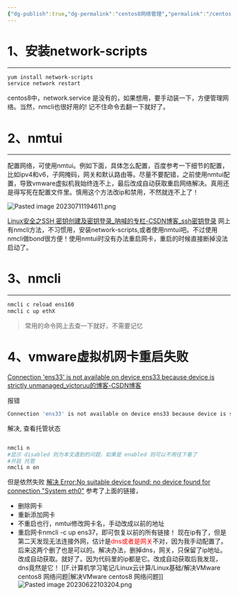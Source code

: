 ```yaml
---
{"dg-publish":true,"dg-permalink":"centos8网络管理","permalink":"/centos8网络管理/","noteIcon":"","created":"2022-01-09","updated":""}
---
```



# 1、安装network-scripts
---
```bash
yum install network-scripts
service network restart
```
centos8中，network.service 是没有的，如果想用，要手动装一下，方便管理网络。当然，nmcli也很好用的! 记不住命令去翻一下就好了。

# 2、nmtui
---
配置网络，可使用nmtui。例如下面，具体怎么配置，百度参考一下细节的配置，比如ipv4和v6，子网掩码，网关和默认路由等。尽量不要配错，之前使用nmtui配置，导致vmware虚拟机我始终连不上，最后改成自动获取重启网络解决。真用还是得写死在配置文件里。慎用这个方法改ip和禁用，不然就连不上了！

![Pasted image 20230711194611.png](/img/user/Pasted%20image%2020230711194611.png)

[Linux安全之SSH 密钥创建及密钥登录_呐喊的专栏-CSDN博客_ssh密钥登录](https://blog.csdn.net/nahancy/article/details/79059135)
网上有nmcli方法，不习惯用，安装network-scripts,或者使用nmtui吧。不过使用nmcli做bond很方便！使用nmtui时没有办法重启网卡，重启的时候直接断掉没法启动了。

# 3、nmcli
---
```bash
nmcli c reload ens160
nmcli c up ethX
```
> 常用的命令网上去查一下就好，不需要记忆

# 4、vmware虚拟机网卡重启失败
[Connection 'ens33' is not available on device ens33 because device is strictly unmanaged_victoruu的博客-CSDN博客](https://blog.csdn.net/vic_qxz/article/details/118863137)

报错
```go
Connection 'ens33' is not available on device ens33 because device is strictly unmanaged
```

解决, 查看托管状态
```bash

nmcli n
#显示 disabled 则为本文遇到的问题，如果是 enabled 则可以不用往下看了
#开启 托管
nmcli n on
```

但是依然失败
[解决 Error:No suitable device found: no device found for connection "System eth0"](https://blog.csdn.net/seven_zhao/article/details/43429571)
参考了上面的链接，
- 删除网卡
- 重新添加网卡
- 不重启也行，nmtui修改网卡名，手动改成以前的地址
- 重启网卡nmcli -c up ens37，即可恢复以前的所有链接！
现在ip有了，但是第二天发现无法连接外网，估计是<font color="#ff0000">dns或者是网关</font>不对，因为我手动配置了。后来这两个删了也是可以的。解决办法，删掉dns，网关，只保留了ip地址。改成自动获取。就好了。因为代码里的ip都是它。改成自动获取后我发现，dns竟然是它！
[[F.计算机学习笔记/Linux云计算/Linux基础/解决VMware centos8 网络问题\|解决VMware centos8 网络问题]]
![Pasted image 20230622103204.png](/img/user/Z.image/Linux/Pasted%20image%2020230622103204.png)